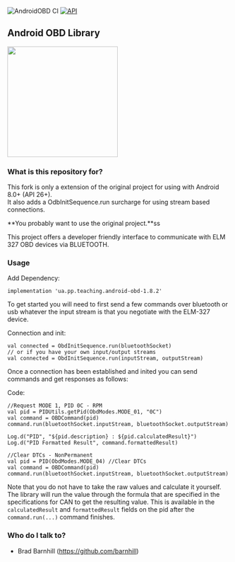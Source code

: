 ![AndroidOBD CI](https://github.com/barnhill/AndroidOBD/workflows/Android%20CI/badge.svg) [![API](https://img.shields.io/badge/API-24%2B-brightgreen.svg?style=flat)](https://android-arsenal.com/api?level=24)

## Android OBD Library

<img src="https://raw.githubusercontent.com/barnhill/AndroidOBD/refs/heads/main/logo.png" width="250">

### What is this repository for? ###

This fork is only a extension of the original project for using with Android 8.0+ (API 26+).  
It also adds a OdbInitSequence.run surcharge for using stream based connections.

**You probably want to use the original project.**ss

This project offers a developer friendly interface to communicate with ELM 327 OBD devices via BLUETOOTH.

### Usage ###

Add Dependency:
```Gradle
implementation 'ua.pp.teaching.android-obd-1.8.2'
```

To get started you will need to first send a few commands over bluetooth or usb whatever the input stream is that you negotiate with the ELM-327 device.

Connection and init:
```
val connected = ObdInitSequence.run(bluetoothSocket)
// or if you have your own input/output streams
val connected = ObdInitSequence.run(inputStream, outputStream)
```

Once a connection has been established and inited you can send commands and get responses as follows:

Code:
```
//Request MODE 1, PID 0C - RPM
val pid = PIDUtils.getPid(ObdModes.MODE_01, "0C")
val command = OBDCommand(pid)
command.run(bluetoothSocket.inputStream, bluetoothSocket.outputStream)

Log.d("PID", "${pid.description} : ${pid.calculatedResult}")
Log.d("PID Formatted Result", command.formattedResult)
```

```
//Clear DTCs - NonPermanent
val pid = PID(ObdModes.MODE_04) //Clear DTCs
val command = OBDCommand(pid)
command.run(bluetoothSocket.inputStream, bluetoothSocket.outputStream)
```

Note that you do not have to take the raw values and calculate it yourself.  The library will run the value through the formula that are specified in the specifications for CAN to get the resulting value.  This is available in the `calculatedResult` and `formattedResult` fields on the pid after the `command.run(...)` command finishes.

### Who do I talk to? ###

* Brad Barnhill (https://github.com/barnhill)
